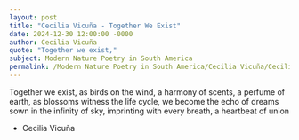 ```yaml
---
layout: post
title: "Cecilia Vicuña - Together We Exist"
date: 2024-12-30 12:00:00 -0000
author: Cecilia Vicuña
quote: "Together we exist,"
subject: Modern Nature Poetry in South America
permalink: /Modern Nature Poetry in South America/Cecilia Vicuña/Cecilia Vicuña - Together We Exist
---
```


Together we exist,
as birds on the wind,
a harmony of scents,
a perfume of earth,
as blossoms witness
the life cycle,
we become the echo of dreams
sown in the infinity of sky,
imprinting with every breath,
a heartbeat of union

- Cecilia Vicuña
